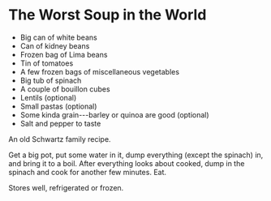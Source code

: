 # The Worst Soup in the World

- Big can of white beans
- Can of kidney beans
- Frozen bag of Lima beans
- Tin of tomatoes
- A few frozen bags of miscellaneous vegetables
- Big tub of spinach
- A couple of bouillon cubes
- Lentils (optional)
- Small pastas (optional)
- Some kinda grain---barley or quinoa are good (optional)
- Salt and pepper to taste

An old Schwartz family recipe.

Get a big pot, put some water in it, dump everything (except the spinach) in,
and bring it to a boil. After everything looks about cooked, dump in the spinach
and cook for another few minutes. Eat.

Stores well, refrigerated or frozen.

